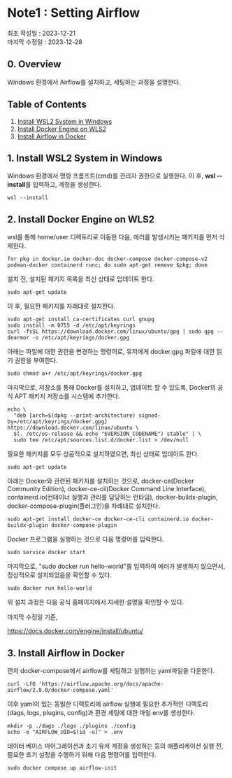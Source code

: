 # Note1 : Setting Airflow  
최초 작성일 : 2023-12-21  
마지막 수정일 : 2023-12-28
  
## 0. Overview
Windows 환경에서 Airflow를 설치하고, 세팅하는 과정을 설명한다.

## Table of Contents
1. [Install WSL2 System in Windows](#1.-Install-WSL2-system-in-Windows)
2. [Install Docker Engine on WLS2](#2.-Install-Docker-Engine-on-WLS2)
3. [Install Airflow in Docker](#3.-Install-Airflow-in-Docker) 



## 1. Install WSL2 System in Windows
Windows 환경에서 명령 프롬프트(cmd)를 관리자 권한으로 실행한다. 이 후, **wsl --install**를 입력하고, 계정을 생성한다.

```console
wsl --install
```

## 2. Install Docker Engine on WLS2
wsl를 통해 home/user 디렉토리로 이동한 다음, 에러를 발생시키는 패키지를 먼저 삭제한다.
```console
for pkg in docker.io docker-doc docker-compose docker-compose-v2 podman-docker containerd runc; do sudo apt-get remove $pkg; done
```

설치 전, 설치된 패키지 목록을 최신 상태로 업데이트 한다.
```console
sudo apt-get update
```
이 후, 필요한 패키지를 차례대로 설치한다.
```console
sudo apt-get install ca-certificates curl gnupg
sudo install -m 0755 -d /etc/apt/keyrings
curl -fsSL https://download.docker.com/linux/ubuntu/gpg | sudo gpg --dearmor -o /etc/apt/keyrings/docker.gpg
```
아래는 파일에 대한 권한을 변경하는 명령어로, 유저에게 docker.gpg 파일에 대한 읽기 권한을 부여한다.
```console
sudo chmod a+r /etc/apt/keyrings/docker.gpg
```
마지막으로, 저장소를 통해 Docker를 설치하고, 업데이트 할 수 있도록, Docker의 공식 APT 패키지 저장소를 시스템에 추가한다.
```console
echo \
  "deb [arch=$(dpkg --print-architecture) signed-by=/etc/apt/keyrings/docker.gpg] https://download.docker.com/linux/ubuntu \
  $(. /etc/os-release && echo "$VERSION_CODENAME") stable" | \
  sudo tee /etc/apt/sources.list.d/docker.list > /dev/null
```
필요한 패키지를 모두 성공적으로 설치하였으면, 최신 상태로 업데이트 한다.
```console
sudo apt-get update
```
아래는 Docker와 관련된 패키지를 설치하는 것으로, docker-ce(Docker Community Edition), docker-ce-cil(Docker Command Line Interface), containerd.io(컨테이너 실행과 관리를 담당하는 런타임), docker-buildx-plugin, docker-compose-plugin(플러그인)을 차례대로 설치한다.
```console
sudo apt-get install docker-ce docker-ce-cli containerd.io docker-buildx-plugin docker-compose-plugin
```
Docker 프로그램을 실행하는 것으로 다음 명령어를 입력한다.
```console
sudo service docker start
```
마지막으로, "sudo docker run hello-world"를 입력하여 에러가 발생하지 않으면서, 정상적으로 설치되었음을 확인할 수 있다.
```console
sudo docker run hello-world
```

위 설치 과정은 다음 공식 홈페이지에서 자세한 설명을 확인할 수 있다.  



마지막 수정일 기준,  

https://docs.docker.com/engine/install/ubuntu/
## 3. Install Airflow in Docker

먼저 docker-compose에서 airflow를 세팅하고 실행하는 yaml파일을 다운한다.
```console
curl -LfO 'https://airflow.apache.org/docs/apache-airflow/2.8.0/docker-compose.yaml'
```

이후 yaml이 있는 동일한 디렉토리에 airflow 실행에 필요한 추가적인 디렉토리 (dags, logs, plugins, config)과 환경 세팅에 대한 파일 env를 생성한다.
```console
mkdir -p ./dags ./logs ./plugins ./config
echo -e "AIRFLOW_UID=$(id -u)" > .env
```

데이터 베이스 마이그레이션과 초기 유저 계정을 생성하는 등의 애플리케이션 실행 전, 필요한 초기 설정을 수행하기 위해 다음 명령어를 입력한다.

```console
sudo docker compose up airflow-init
```
